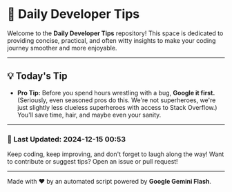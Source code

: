 
# 🌟 Daily Developer Tips

Welcome to the **Daily Developer Tips** repository! This space is dedicated to providing concise, practical, and often witty insights to make your coding journey smoother and more enjoyable.

---

## 💡 Today's Tip

- **Pro Tip:**  Before you spend hours wrestling with a bug,  **Google it first.** (Seriously,  even seasoned pros do this.  We're not superheroes, we're just slightly less clueless superheroes with access to Stack Overflow.)  You'll save time, hair, and maybe even your sanity.

---

### 📅 Last Updated: 2024-12-15 00:53

Keep coding, keep improving, and don't forget to laugh along the way! Want to contribute or suggest tips? Open an issue or pull request!

---

Made with ❤️ by an automated script powered by **Google Gemini Flash**.
